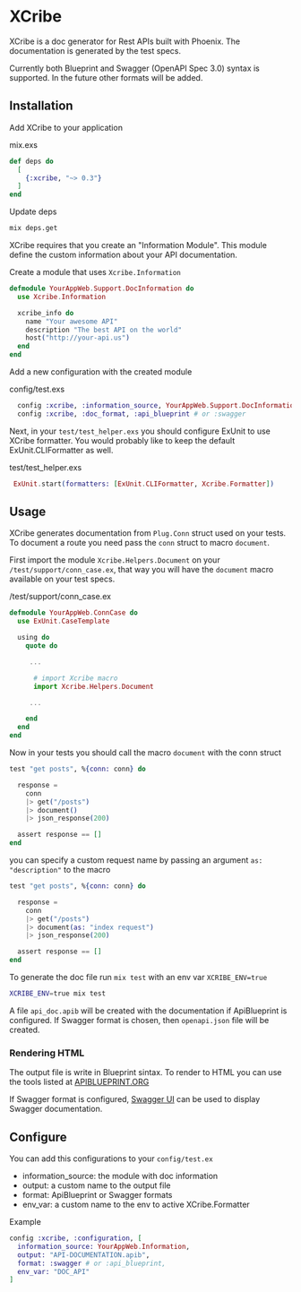 # XCribe

XCribe is a doc generator for Rest APIs built with Phoenix.
The documentation is generated by the test specs.

Currently both Blueprint and Swagger (OpenAPI Spec 3.0) syntax is supported. In the future other formats will
be added.

## Installation

Add XCribe to your application

mix.exs

```elixir
def deps do
  [
    {:xcribe, "~> 0.3"}
  ]
end
```

Update deps

```sh
mix deps.get
```

XCribe requires that you create an "Information Module". This module define
the custom information about your API documentation.

Create a module that uses `Xcribe.Information`

```elixir
defmodule YourAppWeb.Support.DocInformation do
  use Xcribe.Information

  xcribe_info do
    name "Your awesome API"
    description "The best API on the world"
    host("http://your-api.us")
  end
end
```

Add a new configuration with the created module

config/test.exs

```elixir
  config :xcribe, :information_source, YourAppWeb.Support.DocInformation
  config :xcribe, :doc_format, :api_blueprint # or :swagger
```

Next, in your `test/test_helper.exs` you should configure ExUnit to use XCribe
formatter. You would probably like to keep the default ExUnit.CLIFormatter as
well.

test/test_helper.exs

```elixir
 ExUnit.start(formatters: [ExUnit.CLIFormatter, Xcribe.Formatter])
```

## Usage

XCribe generates documentation from `Plug.Conn` struct used on your tests. To
document a route you need pass the `conn` struct to macro `document`.

First import the module `Xcribe.Helpers.Document` on your `/test/support/conn_case.ex`,
that way you will have the `document` macro available on your test specs.

/test/support/conn_case.ex

```elixir
defmodule YourAppWeb.ConnCase do
  use ExUnit.CaseTemplate

  using do
    quote do

     ...

      # import Xcribe macro
      import Xcribe.Helpers.Document

     ...

    end
  end
end
```

Now in your tests you should call the macro `document` with the conn struct

```elixir
test "get posts", %{conn: conn} do

  response =
    conn
    |> get("/posts")
    |> document()
    |> json_response(200)

  assert response == []
end
```

you can specify a custom request name by passing an argument `as: "description"`
to the macro

```elixir
test "get posts", %{conn: conn} do

  response =
    conn
    |> get("/posts")
    |> document(as: "index request")
    |> json_response(200)

  assert response == []
end
```

To generate the doc file run `mix test` with an env var `XCRIBE_ENV=true`

```sh
XCRIBE_ENV=true mix test
```

A file `api_doc.apib` will be created with the documentation if ApiBlueprint is configured. If Swagger format is chosen, then `openapi.json` file will be created.

### Rendering HTML

The output file is write in Blueprint sintax. To render to HTML you can use the
tools listed at [APIBLUEPRINT.ORG](https://apiblueprint.org/tools.html#renderers)

If Swagger format is configured, [Swagger UI](https://swagger.io/tools/swagger-ui/download/) can be used to display Swagger documentation.

## Configure

You can add this configurations to your `config/test.ex`

-   information_source: the module with doc information
-   output: a custom name to the output file
-   format: ApiBlueprint or Swagger formats
-   env_var: a custom name to the env to active XCribe.Formatter

Example

```elixir
config :xcribe, :configuration, [
  information_source: YourAppWeb.Information,
  output: "API-DOCUMENTATION.apib",
  format: :swagger # or :api_blueprint,
  env_var: "DOC_API"
]
```

